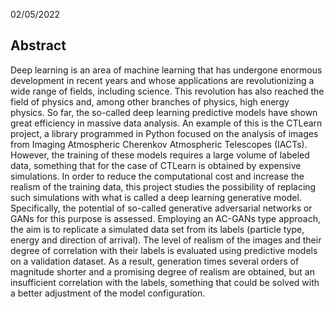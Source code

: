 02/05/2022

## Abstract

Deep learning is an area of machine learning that has undergone enormous development in recent years and whose applications are revolutionizing a wide range of fields, including science. This revolution has also reached the field of physics and, among other branches of physics, high energy physics. So far, the so-called deep learning predictive models have shown great efficiency in massive data analysis. An example of this is the CTLearn project, a library programmed in Python focused on the analysis of images from Imaging Atmospheric Cherenkov Atmospheric Telescopes (IACTs). However, the training of these models requires a large volume of labeled data, something that for the case of CTLearn is obtained by expensive simulations. In order to reduce the computational cost and increase the realism of the training data, this project studies the possibility of replacing such simulations with what is called a deep learning generative model. Specifically, the potential of so-called generative adversarial networks or GANs for this purpose is assessed. Employing an AC-GANs type approach, the aim is to replicate a simulated data set from its labels (particle type, energy and direction of arrival). The level of realism of the images and their degree of correlation with their labels is evaluated using predictive models on a validation dataset. As a result, generation times several orders of magnitude shorter and a promising degree of realism are obtained, but an insufficient correlation with the labels, something that could be solved with a better adjustment of the model configuration.
